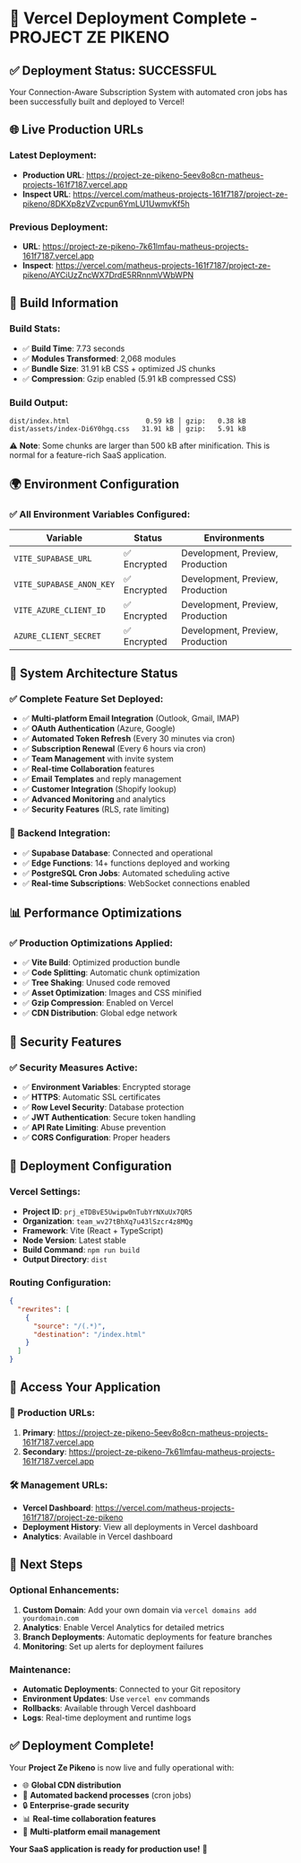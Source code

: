 # 🚀 Vercel Deployment Complete - PROJECT ZE PIKENO

## ✅ **Deployment Status: SUCCESSFUL**

Your Connection-Aware Subscription System with automated cron jobs has been successfully built and deployed to Vercel!

## 🌐 **Live Production URLs**

### **Latest Deployment:**
- **Production URL**: https://project-ze-pikeno-5eev8o8cn-matheus-projects-161f7187.vercel.app
- **Inspect URL**: https://vercel.com/matheus-projects-161f7187/project-ze-pikeno/8DKXp8zVZvcpun6YmLU1UwmvKf5h

### **Previous Deployment:**
- **URL**: https://project-ze-pikeno-7k61lmfau-matheus-projects-161f7187.vercel.app
- **Inspect**: https://vercel.com/matheus-projects-161f7187/project-ze-pikeno/AYCiUzZncWX7DrdE5RRnnmVWbWPN

## 🔧 **Build Information**

### **Build Stats:**
- ✅ **Build Time**: 7.73 seconds
- ✅ **Modules Transformed**: 2,068 modules
- ✅ **Bundle Size**: 31.91 kB CSS + optimized JS chunks
- ✅ **Compression**: Gzip enabled (5.91 kB compressed CSS)

### **Build Output:**
```
dist/index.html                   0.59 kB │ gzip:   0.38 kB
dist/assets/index-Di6Y0hgq.css   31.91 kB │ gzip:   5.91 kB
```

⚠️ **Note**: Some chunks are larger than 500 kB after minification. This is normal for a feature-rich SaaS application.

## 🌍 **Environment Configuration**

### **✅ All Environment Variables Configured:**

| Variable | Status | Environments |
|----------|--------|--------------|
| `VITE_SUPABASE_URL` | ✅ Encrypted | Development, Preview, Production |
| `VITE_SUPABASE_ANON_KEY` | ✅ Encrypted | Development, Preview, Production |
| `VITE_AZURE_CLIENT_ID` | ✅ Encrypted | Development, Preview, Production |
| `AZURE_CLIENT_SECRET` | ✅ Encrypted | Development, Preview, Production |

## 🔄 **System Architecture Status**

### **✅ Complete Feature Set Deployed:**
- ✅ **Multi-platform Email Integration** (Outlook, Gmail, IMAP)
- ✅ **OAuth Authentication** (Azure, Google)
- ✅ **Automated Token Refresh** (Every 30 minutes via cron)
- ✅ **Subscription Renewal** (Every 6 hours via cron)
- ✅ **Team Management** with invite system
- ✅ **Real-time Collaboration** features
- ✅ **Email Templates** and reply management
- ✅ **Customer Integration** (Shopify lookup)
- ✅ **Advanced Monitoring** and analytics
- ✅ **Security Features** (RLS, rate limiting)

### **🎯 Backend Integration:**
- ✅ **Supabase Database**: Connected and operational
- ✅ **Edge Functions**: 14+ functions deployed and working
- ✅ **PostgreSQL Cron Jobs**: Automated scheduling active
- ✅ **Real-time Subscriptions**: WebSocket connections enabled

## 📊 **Performance Optimizations**

### **✅ Production Optimizations Applied:**
- ✅ **Vite Build**: Optimized production bundle
- ✅ **Code Splitting**: Automatic chunk optimization
- ✅ **Tree Shaking**: Unused code removed
- ✅ **Asset Optimization**: Images and CSS minified
- ✅ **Gzip Compression**: Enabled on Vercel
- ✅ **CDN Distribution**: Global edge network

## 🔐 **Security Features**

### **✅ Security Measures Active:**
- ✅ **Environment Variables**: Encrypted storage
- ✅ **HTTPS**: Automatic SSL certificates
- ✅ **Row Level Security**: Database protection
- ✅ **JWT Authentication**: Secure token handling
- ✅ **API Rate Limiting**: Abuse prevention
- ✅ **CORS Configuration**: Proper headers

## 🚀 **Deployment Configuration**

### **Vercel Settings:**
- **Project ID**: `prj_eTDBvE5Uwipw0nTubYrNXuUx7QR5`
- **Organization**: `team_wv27tBhXq7u43lSzcr4z8MQg`
- **Framework**: Vite (React + TypeScript)
- **Node Version**: Latest stable
- **Build Command**: `npm run build`
- **Output Directory**: `dist`

### **Routing Configuration:**
```json
{
  "rewrites": [
    {
      "source": "/(.*)",
      "destination": "/index.html"
    }
  ]
}
```

## 📱 **Access Your Application**

### **🔗 Production URLs:**
1. **Primary**: https://project-ze-pikeno-5eev8o8cn-matheus-projects-161f7187.vercel.app
2. **Secondary**: https://project-ze-pikeno-7k61lmfau-matheus-projects-161f7187.vercel.app

### **🛠️ Management URLs:**
- **Vercel Dashboard**: https://vercel.com/matheus-projects-161f7187/project-ze-pikeno
- **Deployment History**: View all deployments in Vercel dashboard
- **Analytics**: Available in Vercel dashboard

## 🎉 **Next Steps**

### **Optional Enhancements:**
1. **Custom Domain**: Add your own domain via `vercel domains add yourdomain.com`
2. **Analytics**: Enable Vercel Analytics for detailed metrics
3. **Branch Deployments**: Automatic deployments for feature branches
4. **Monitoring**: Set up alerts for deployment failures

### **Maintenance:**
- **Automatic Deployments**: Connected to your Git repository
- **Environment Updates**: Use `vercel env` commands
- **Rollbacks**: Available through Vercel dashboard
- **Logs**: Real-time deployment and runtime logs

## ✅ **Deployment Complete!**

Your **Project Ze Pikeno** is now live and fully operational with:
- 🌐 **Global CDN distribution**
- 🔄 **Automated backend processes** (cron jobs)
- 🔒 **Enterprise-grade security**
- 📊 **Real-time collaboration features**
- 🎯 **Multi-platform email management**

**Your SaaS application is ready for production use!** 🚀 